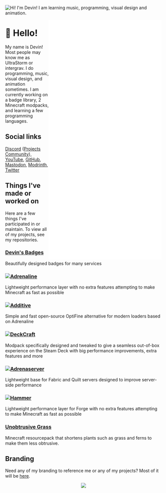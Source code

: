 ![Hi! I'm Devin! I am learning music, programming, visual design and animation.](https://raw.githubusercontent.com/intergrav/Branding/main/personal/profile/profile_card_512h.png)

<img align="right" src="/github-metrics.svg" alt="Metrics" width="364">

# 👋 Hello!

My name is Devin! Most people may know me as UltraStorm or intergrav. I do programming, music, visual design, and animation sometimes. I am currently working on a badge library, 2 Minecraft modpacks, and learning a few programming languages.

## Social links

[Discord](https://discord.com/users/418219211043897344) ([Projects Community](https://discord.gg/36Tv44cYte)), [YouTube](https://youtube.com/c/UltraStorm), [GitHub](https://github.com/intergrav), <a rel="me" href="https://floss.social/@intergrav">Mastodon</a>, [Modrinth](https://modrinth.com/user/Devin), [Twitter](https://twitter.com/Ultr4Storm)

## Things I've made or worked on

Here are a few things I've participated in or maintain. To view all of my projects, see my repositories.

### [Devin's Badges](https://github.com/intergrav/devins-badges)
Beautifully designed badges for many services

### <a href="https://modrinth.com/project/Adrenaline"><img alt="Adrenaline" src="https://github.com/intergrav/Branding/blob/main/adrenaline/adrenaline_textlogo_256h.png" height="40"></a>
Lightweight performance layer with no extra features attempting to make Minecraft as fast as possible

### <a href="https://modrinth.com/project/Additive"><img alt="Additive" src="https://github.com/intergrav/Branding/blob/main/additive/additive_textlogo_256h.png" height="36"></a>
Simple and fast open-source OptiFine alternative for modern loaders based on Adrenaline

### <a href="https://modrinth.com/project/DeckCraft"><img alt="DeckCraft" src="https://github.com/intergrav/Branding/blob/main/deckcraft/wordmark/wordmark_256h.png" height="28"></a>
Modpack specifically designed and tweaked to give a seamless out-of-box experience on the Steam Deck with big performance improvements, extra features and more

### <a href="https://modrinth.com/project/Adrenaserver"><img alt="Adrenaserver" src="https://github.com/intergrav/Branding/blob/main/adrenaserver/adrenaserver_text_256h.png" height="22"></a>
Lightweight base for Fabric and Quilt servers designed to improve server-side performance

### <a href="https://modrinth.com/project/Hammer"><img alt="Hammer" src="https://github.com/intergrav/Branding/blob/main/hammer/hammer_textlogo_256h.png" height="38"></a>
Lightweight performance layer for Forge with no extra features attempting to make Minecraft as fast as possible

### [Unobtrusive Grass](https://modrinth.com/project/unobtrusive-grass)

Minecraft resourcepack that shortens plants such as grass and ferns to make them less obtrusive.

## Branding

Need any of my branding to reference me or any of my projects? Most of it will be [here](https://github.com/intergrav/Branding).

<div align="center"><img src="https://hits.seeyoufarm.com/api/count/incr/badge.svg?url=https%3A%2F%2Fgithub.com%2Fintergrav&count_bg=%23304057&title_bg=%23304057&icon=&icon_color=%23E7E7E7&title=hits&edge_flat=false"/></div>
